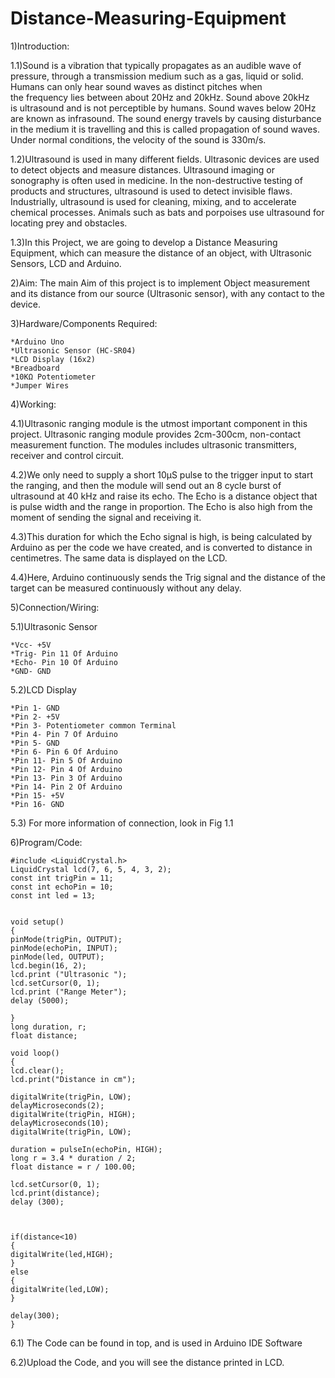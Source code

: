 # Distance-Measuring-Equipment

1)Introduction:

1.1)Sound is a vibration that typically propagates as an audible wave of pressure, through a transmission medium such as a gas, liquid or solid. Humans can only hear sound waves as distinct pitches when the frequency lies between about 20Hz and 20kHz. Sound above 20kHz is ultrasound and is not perceptible by humans. Sound waves below 20Hz are known as infrasound. The sound energy travels by causing disturbance in the medium it is travelling and this is called propagation of sound waves. Under normal conditions, the velocity of the sound is 330m/s.

1.2)Ultrasound is used in many different fields. Ultrasonic devices are used to detect objects and measure distances. Ultrasound imaging or sonography is often used in medicine. In the non-destructive testing of products and structures, ultrasound is used to detect invisible flaws. Industrially, ultrasound is used for cleaning, mixing, and to accelerate chemical processes. Animals such as bats and porpoises use ultrasound for locating prey and obstacles.

1.3)In this Project, we are going to develop a Distance Measuring Equipment, which can measure the distance of an object, with Ultrasonic Sensors, LCD and Arduino.

2)Aim:
The main Aim of this project is to implement Object measurement and its distance from our source (Ultrasonic sensor), with any contact to the device. 

3)Hardware/Components Required:

    *Arduino Uno
    *Ultrasonic Sensor (HC-SR04)
    *LCD Display (16x2)
    *Breadboard
    *10KΩ Potentiometer
    *Jumper Wires 

4)Working:

4.1)Ultrasonic ranging module is the utmost important component in this project. Ultrasonic ranging module provides 2cm-300cm, non-contact measurement function. The modules includes ultrasonic transmitters, receiver and control circuit.

4.2)We only need to supply a short 10µS pulse to the trigger input to start the ranging, and then the module will send out an 8 cycle burst of ultrasound at 40 kHz and raise its echo. The Echo is a distance object that is pulse width and the range in proportion. The Echo is also high from the moment of sending the signal and receiving it.

4.3)This duration for which the Echo signal is high, is being calculated by Arduino as per the code we have created, and is converted to distance in centimetres. The same data is displayed on the LCD.

4.4)Here, Arduino continuously sends the Trig signal and the distance of the target can be measured continuously without any delay.

5)Connection/Wiring:

5.1)Ultrasonic Sensor

    *Vcc- +5V
    *Trig- Pin 11 Of Arduino
    *Echo- Pin 10 Of Arduino
    *GND- GND
    
5.2)LCD Display

    *Pin 1- GND
    *Pin 2- +5V
    *Pin 3- Potentiometer common Terminal
    *Pin 4- Pin 7 Of Arduino
    *Pin 5- GND
    *Pin 6- Pin 6 Of Arduino
    *Pin 11- Pin 5 Of Arduino
    *Pin 12- Pin 4 Of Arduino
    *Pin 13- Pin 3 Of Arduino
    *Pin 14- Pin 2 Of Arduino
    *Pin 15- +5V
    *Pin 16- GND
    
5.3) For more information of connection, look in Fig 1.1

6)Program/Code:

    #include <LiquidCrystal.h>
    LiquidCrystal lcd(7, 6, 5, 4, 3, 2);
    const int trigPin = 11;
    const int echoPin = 10;
    const int led = 13;


    void setup() 
    {
    pinMode(trigPin, OUTPUT);
    pinMode(echoPin, INPUT);
    pinMode(led, OUTPUT);
    lcd.begin(16, 2);
    lcd.print ("Ultrasonic ");
    lcd.setCursor(0, 1);
    lcd.print ("Range Meter");
    delay (5000);
    
    }
    long duration, r;
    float distance;

    void loop()
    {
    lcd.clear();
    lcd.print("Distance in cm");
    
    digitalWrite(trigPin, LOW);
    delayMicroseconds(2);
    digitalWrite(trigPin, HIGH);
    delayMicroseconds(10);
    digitalWrite(trigPin, LOW);

    duration = pulseIn(echoPin, HIGH);
    long r = 3.4 * duration / 2;     
    float distance = r / 100.00;
  
    lcd.setCursor(0, 1);
    lcd.print(distance);
    delay (300);

  
 
    if(distance<10)
    {
    digitalWrite(led,HIGH);
    }
    else
    {
    digitalWrite(led,LOW);
    }
  
    delay(300);
    }
    
6.1) The Code can be found in top, and is used in Arduino IDE Software

6.2)Upload the Code, and you will see the distance printed in LCD.



     
       
 

   
